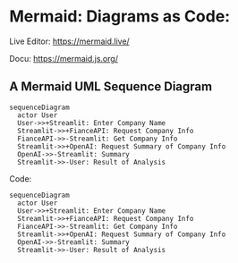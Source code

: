 # Mermaid: Diagrams as Code:

Live Editor: https://mermaid.live/

Docu: https://mermaid.js.org/

## A Mermaid UML Sequence Diagram

```mermaid
sequenceDiagram
  actor User
  User->>+Streamlit: Enter Company Name
  Streamlit->>+FianceAPI: Request Company Info
  FianceAPI->>-Streamlit: Get Company Info
  Streamlit->>+OpenAI: Request Summary of Company Info
  OpenAI->>-Streamlit: Summary
  Streamlit->>-User: Result of Analysis
```

Code:
```
sequenceDiagram
  actor User
  User->>+Streamlit: Enter Company Name
  Streamlit->>+FianceAPI: Request Company Info
  FianceAPI->>-Streamlit: Get Company Info
  Streamlit->>+OpenAI: Request Summary of Company Info
  OpenAI->>-Streamlit: Summary
  Streamlit->>-User: Result of Analysis
```
